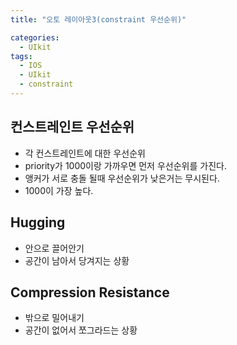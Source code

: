 ```yaml
---
title: "오토 레이아웃3(constraint 우선순위)"

categories:
  - UIkit
tags:
  - IOS
  - UIkit
  - constraint
---
```


## 컨스트레인트 우선순위
- 각 컨스트레인트에 대한 우선순위  
- priority가 1000이랑 가까우면 먼저 우선순위를 가진다.
- 앵커가 서로 충돌 될때 우선순위가 낮은거는 무시된다.
- 1000이 가장 높다.

## Hugging
- 안으로 끌어안기  
- 공간이 남아서 당겨지는 상황

## Compression Resistance
- 밖으로 밀어내기  
- 공간이 없어서 쪼그라드는 상황


